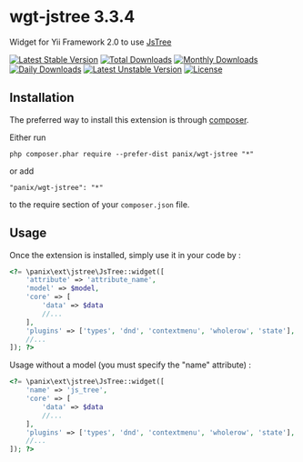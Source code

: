wgt-jstree 3.3.4
===========
Widget for Yii Framework 2.0 to use [JsTree](http://www.jstree.com)

[![Latest Stable Version](https://poser.pugx.org/panix/wgt-jstree/v/stable)](https://packagist.org/packages/panix/wgt-jstree) [![Total Downloads](https://poser.pugx.org/panix/wgt-jstree/downloads)](https://packagist.org/packages/panix/wgt-jstree) [![Monthly Downloads](https://poser.pugx.org/panix/wgt-jstree/d/monthly)](https://packagist.org/packages/panix/wgt-jstree) [![Daily Downloads](https://poser.pugx.org/panix/wgt-jstree/d/daily)](https://packagist.org/packages/panix/wgt-jstree) [![Latest Unstable Version](https://poser.pugx.org/panix/wgt-jstree/v/unstable)](https://packagist.org/packages/panix/wgt-jstree) [![License](https://poser.pugx.org/panix/wgt-jstree/license)](https://packagist.org/packages/panix/wgt-jstree)


Installation
------------

The preferred way to install this extension is through [composer](http://getcomposer.org/download/).

Either run

```
php composer.phar require --prefer-dist panix/wgt-jstree "*"
```

or add

```
"panix/wgt-jstree": "*"
```

to the require section of your `composer.json` file.


Usage
-----

Once the extension is installed, simply use it in your code by :

```php
<?= \panix\ext\jstree\JsTree::widget([
    'attribute' => 'attribute_name',
    'model' => $model,
    'core' => [
        'data' => $data
        //...
    ],
    'plugins' => ['types', 'dnd', 'contextmenu', 'wholerow', 'state'],
    //...
]); ?>
```

Usage without a model (you must specify the "name" attribute) :

```php
<?= \panix\ext\jstree\JsTree::widget([
    'name' => 'js_tree',
    'core' => [
        'data' => $data
        //...
    ],
    'plugins' => ['types', 'dnd', 'contextmenu', 'wholerow', 'state'],
    //...
]); ?>
```

